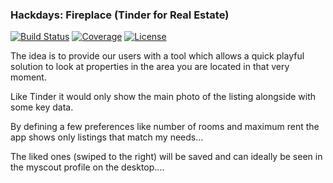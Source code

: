 ### Hackdays: Fireplace (Tinder for Real Estate)

[![Build Status](https://img.shields.io/travis/AutoScout24/is24-fireplace-android.svg)](https://travis-ci.org/AutoScout24/is24-fireplace-android)
[![Coverage](https://img.shields.io/codecov/c/github/AutoScout24/is24-fireplace-android.svg)](https://codecov.io/github/AutoScout24/is24-fireplace-android)
[![License](https://img.shields.io/badge/license-apache%202.0-blue.svg)](https://github.com/ashdavies/cinnamon/blob/master/LICENSE.txt)

The idea is to provide our users with a tool which allows a quick playful solution to look at properties in the area you are located in that very moment.

Like Tinder it would only show the main photo of the listing alongside with some key data.

By defining a few preferences like number of rooms and maximum rent the app shows only listings that match my needs...

The liked ones (swiped to the right) will be saved and can ideally be seen in the myscout profile on the desktop....
